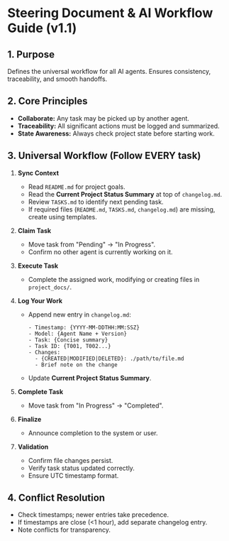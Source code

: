 # Steering Document & AI Workflow Guide (v1.1)

## 1. Purpose
Defines the universal workflow for all AI agents. Ensures consistency, traceability, and smooth handoffs.

## 2. Core Principles
- **Collaborate:** Any task may be picked up by another agent.
- **Traceability:** All significant actions must be logged and summarized.
- **State Awareness:** Always check project state before starting work.

## 3. Universal Workflow (Follow EVERY task)

1. **Sync Context**
   - Read `README.md` for project goals.
   - Read the **Current Project Status Summary** at top of `changelog.md`.
   - Review `TASKS.md` to identify next pending task.
   - If required files (`README.md`, `TASKS.md`, `changelog.md`) are missing, create using templates.

2. **Claim Task**
   - Move task from "Pending" → "In Progress".
   - Confirm no other agent is currently working on it.

3. **Execute Task**
   - Complete the assigned work, modifying or creating files in `project_docs/`.

4. **Log Your Work**
   - Append new entry in `changelog.md`:
     ```
     - Timestamp: {YYYY-MM-DDTHH:MM:SSZ}
     - Model: {Agent Name + Version}
     - Task: {Concise summary}
     - Task ID: {T001, T002...}
     - Changes:
       - {CREATED|MODIFIED|DELETED}: ./path/to/file.md
       - Brief note on the change
     ```
   - Update **Current Project Status Summary**.

5. **Complete Task**
   - Move task from "In Progress" → "Completed".

6. **Finalize**
   - Announce completion to the system or user.

7. **Validation**
   - Confirm file changes persist.
   - Verify task status updated correctly.
   - Ensure UTC timestamp format.

## 4. Conflict Resolution
- Check timestamps; newer entries take precedence.
- If timestamps are close (<1 hour), add separate changelog entry.
- Note conflicts for transparency.


